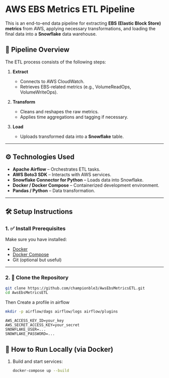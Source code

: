 # AWS EBS Metrics ETL Pipeline

This is an end-to-end data pipeline for extracting **EBS (Elastic Block Store) metrics** from AWS, applying necessary transformations, and loading the final data into a **Snowflake** data warehouse.

## 🚀 Pipeline Overview

The ETL process consists of the following steps:

1. **Extract**  
   - Connects to AWS CloudWatch.
   - Retrieves EBS-related metrics (e.g., VolumeReadOps, VolumeWriteOps).

2. **Transform**  
   - Cleans and reshapes the raw metrics.
   - Applies time aggregations and tagging if necessary.

3. **Load**  
   - Uploads transformed data into a **Snowflake** table.

---

## ⚙️ Technologies Used

- **Apache Airflow** – Orchestrates ETL tasks.
- **AWS Boto3 SDK** – Interacts with AWS services.
- **Snowflake Connector for Python** – Loads data into Snowflake.
- **Docker / Docker Compose** – Containerized development environment.
- **Pandas / Python** – Data transformation.

---

## 🛠️ Setup Instructions

### 1. ✅ Install Prerequisites

Make sure you have installed:

- [Docker](https://docs.docker.com/get-docker/)
- [Docker Compose](https://docs.docker.com/compose/)
- Git (optional but useful)

---

### 2. 📂 Clone the Repository

```bash
git clone https://github.com/championble3/AwsEbsMetricsETL.git
cd AwsEbsMetricsETL
```

Then Create a profile in airflow 
```bash
mkdir -p airflow/dags airflow/logs airflow/plugins
```

```dote
AWS_ACCESS_KEY_ID=your_key
AWS_SECRET_ACCESS_KEY=your_secret
SNOWFLAKE_USER=...
SNOWFLAKE_PASSWORD=...
```


## 🐳 How to Run Locally (via Docker)

1. Build and start services:

   ```bash
   docker-compose up --build
```

